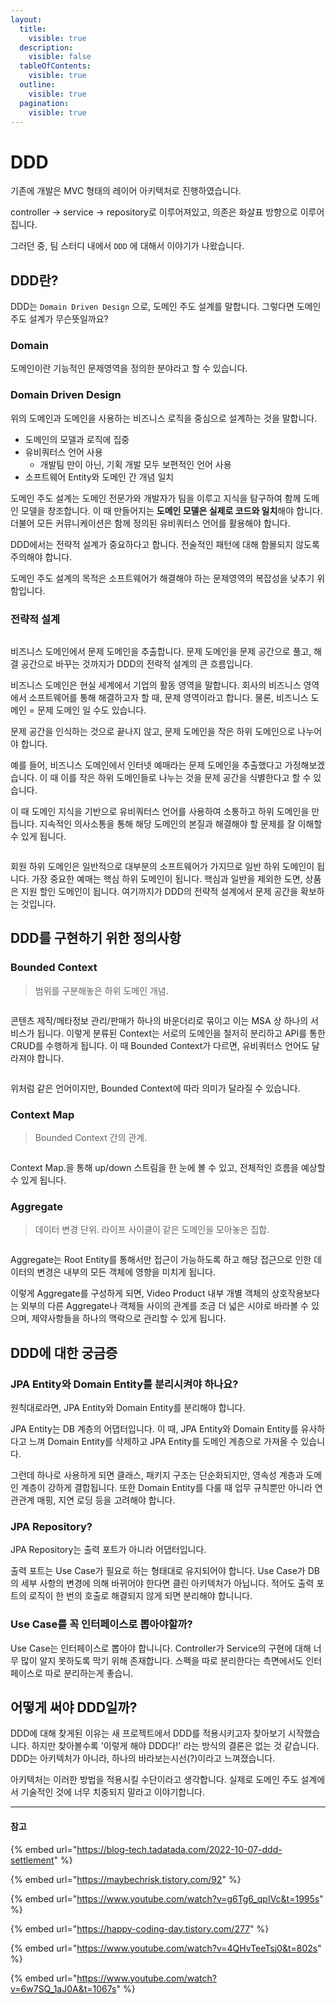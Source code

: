```yaml
---
layout:
  title:
    visible: true
  description:
    visible: false
  tableOfContents:
    visible: true
  outline:
    visible: true
  pagination:
    visible: true
---
```


# DDD

기존에 개발은 MVC 형태의 레이어 아키텍처로 진행하였습니다.

controller -> service -> repository로 이루어져있고, 의존은 화살표 방향으로 이루어집니다.

그러던 중, 팀 스터디 내에서 `DDD` 에 대해서 이야기가 나왔습니다.

## DDD란?

DDD는 `Domain Driven Design` 으로, 도메인 주도 설계를 말합니다. 그렇다면 도메인 주도 설계가 무슨뜻일까요?

### Domain

도메인이란 기능적인 문제영역을 정의한 분야라고 할 수 있습니다.

### Domain Driven Design

위의 도메인과 도메인을 사용하는 비즈니스 로직을 중심으로 설계하는  것을 말합니다.

* 도메인의 모델과 로직에 집중
* 유비쿼터스 언어 사용
  * 개발팀 만이 아닌, 기획 개발 모두 보편적인 언어 사용
* 소프트웨어 Entity와 도메인 간 개념 일치

도메인 주도 설계는 도메인 전문가와 개발자가 팀을 이루고 지식을 탐구하여 함께 도메인 모델을 창조합니다. 이 때 만들어지는 **도메인 모델은 실제로 코드와 일치**해야 합니다. 더불어 모든 커뮤니케이션은 함께 정의된 유비쿼터스 언어를 활용해야 합니다.

DDD에서는 전략적 설계가 중요하다고 합니다. 전술적인 패턴에 대해 함몰되지 않도록 주의해야 합니다.

도메인 주도 설계의 목적은 소프트웨어가 해결해야 하는 문제영역의 복잡성을 낮추기 위함입니다.

### 전략적 설계

<figure><img src="../.gitbook/assets/image (4).png" alt=""><figcaption></figcaption></figure>

비즈니스 도메인에서 문제 도메인을 추출합니다. 문제 도메인을 문제 공간으로 풀고, 해결 공간으로 바꾸는 것까지가 DDD의 전략적 설계의 큰 흐름입니다.

비즈니스 도메인은 현실 세계에서 기업의 활동 영역을 말합니다. 회사의 비즈니스 영역에서 소프트웨어를 통해 해결하고자 할 때, 문제 영역이라고 합니다. 물론, 비즈니스 도메인 = 문제 도메인 일 수도 있습니다.

문제 공간을 인식하는 것으로 끝나지 않고, 문제 도메인을 작은 하위 도메인으로 나누어야 합니다.

예를 들어, 비즈니스 도메인에서 인터넷 예매라는 문제 도메인을 추출했다고 가정해보겠습니다. 이 때 이를 작은 하위 도메인들로 나누는 것을 문제 공간을 식별한다고 할 수 있습니다.

이 때 도메인 지식을 기반으로 유비쿼터스 언어를 사용하여 소통하고 하위 도메인을 만듭니다. 지속적인 의사소통을 통해 해당 도메인의 본질과 해결해야 할 문제를 잘 이해할 수 있게 됩니다.

<figure><img src="../.gitbook/assets/image (5).png" alt=""><figcaption></figcaption></figure>

회원 하위 도메인은 일반적으로 대부분의 소프트웨어가 가지므로 일반 하위 도메인이 됩니다. 가장 중요한 예매는 핵심 하위 도메인이 됩니다. 핵심과 일반을 제외한 도면, 상품은 지원 할인 도메인이 됩니다. 여기까지가 DDD의 전략적 설계에서 문제 공간을 확보하는 것입니다.

## DDD를 구현하기 위한 정의사항

### Bounded Context

> 범위를 구분해놓은 하위 도메인 개념.

<figure><img src="../.gitbook/assets/image.png" alt=""><figcaption></figcaption></figure>

콘텐츠 제작/메타정보 관리/판매가 하나의 바운더리로 묶이고 이는 MSA 상 하나의 서비스가 됩니다. 이렇게 분류된 Context는 서로의 도메인을 철저히 분리하고 API를 통한 CRUD를 수행하게 됩니다. 이 때 Bounded Context가 다르면, 유비쿼터스 언어도 달라져야 합니다.

<figure><img src="../.gitbook/assets/image (1).png" alt=""><figcaption></figcaption></figure>

위처럼 같은 언어이지만, Bounded Context에 따라 의미가 달라질 수 있습니다.

### Context Map

> Bounded Context 간의 관계.

<figure><img src="../.gitbook/assets/image (2).png" alt=""><figcaption></figcaption></figure>

Context Map.을 통해 up/down 스트림을 한 눈에 볼 수 있고, 전체적인 흐름을 예상할 수 있게 됩니다.

### Aggregate

> 데이터 변경 단위. 라이프 사이클이 같은 도메인을 모아놓은 집합.

<figure><img src="../.gitbook/assets/image (3).png" alt=""><figcaption></figcaption></figure>

Aggregate는 Root Entity를 통해서만 접근이 가능하도록 하고 해당 접근으로 인한 데이터의 변경은 내부의 모든 객체에 영향을 미치게 됩니다.

이렇게 Aggregate를 구성하게 되면, Video Product 내부 개별 객체의 상호작용보다는 외부의 다른 Aggregate나 객체들 사이의 관계를 조금 더 넓은 시야로 바라볼 수 있으며, 제약사항들을 하나의 맥락으로 관리할 수 있게 됩니다.

## DDD에 대한 궁금증

### JPA Entity와 Domain Entity를 분리시켜야 하나요?

원칙대로라면, JPA Entity와 Domain Entity를 분리해야 합니다.

JPA Entity는 DB 계층의 어댑터입니다. 이 때, JPA Entity와 Domain Entity를 유사하다고 느껴 Domain Entity를 삭제하고 JPA Entity를 도메인 계층으로 가져올 수 있습니다.

그런데 하나로 사용하게 되면 클래스, 패키지 구조는 단순화되지만, 영속성 계층과 도메인 계층이 강하게 결합됩니다. 또한 Domain Entity를 다룰 때 업무 규칙뿐만 아니라 연관관계 매핑, 지연 로딩 등을 고려해야 합니다.

### JPA Repository?

JPA Repository는 출력 포트가 아니라 어댑터입니다.

출력 포트는 Use Case가 필요로 하는 형태대로 유지되어야 합니다. Use Case가 DB의 세부 사항의 변경에 의해 바뀌어야 한다면 클린 아키텍처가 아닙니다. 적어도 출력 포트의 로직이 한 번의 호출로 해결되지 않게 되면 분리해야 합니니다.

### Use Case를 꼭 인터페이스로 뽑아야할까?

Use Case는 인터페이스로 뽑아야 합니니다. Controller가 Service의 구현에 대해 너무 많이 알지 못하도록 막기 위해 존재합니다. 스펙을 따로 분리한다는 측면에서도 인터페이스로 따로 분리하는게 좋습니.

## 어떻게 써야 DDD일까?

DDD에 대해 찾게된 이유는 새 프로젝트에서 DDD를 적용시키고자 찾아보기 시작했습니다. 하지만 찾아볼수록 '이렇게 해야 DDD다!' 라는 방식의 결론은 없는 것 같습니다. DDD는 아키텍처가 아니라, 하나의 바라보는시선(?)이라고 느껴졌습니다.

아키텍처는 이러한 방법을 적용시킬 수단이라고 생각합니다. 실제로 도메인 주도 설계에서 기술적인 것에 너무 치중되지 말라고 이야기합니다.

***

#### 참고

{% embed url="https://blog-tech.tadatada.com/2022-10-07-ddd-settlement" %}

{% embed url="https://maybechrisk.tistory.com/92" %}

{% embed url="https://www.youtube.com/watch?v=g6Tg6_qpIVc&t=1995s" %}

{% embed url="https://happy-coding-day.tistory.com/277" %}

{% embed url="https://www.youtube.com/watch?v=4QHvTeeTsj0&t=802s" %}

{% embed url="https://www.youtube.com/watch?v=6w7SQ_1aJ0A&t=1067s" %}
